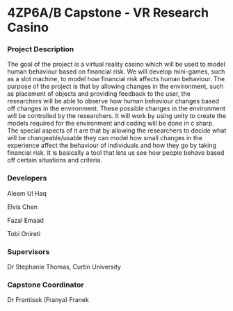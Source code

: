 # 4ZP6A/B Capstone - VR Research Casino

### Project Description
The goal of the project is a virtual reality casino which will be used to model human behaviour based on financial risk. We will develop mini-games, such as a slot machine, to model how financial risk affects human behaviour. The purpose of the project is that by allowing changes in the environment, such as placement of objects and providing feedback to the user, the researchers will be able to observe how human behaviour changes based off changes in the environment. These possible changes in the environment will be controlled by the researchers. It will work by using unity to create the models required for the environment and coding will be done in c sharp. The special aspects of it are that by allowing the researchers to decide what will be changeable/usable they can model how small changes in the experience affect the behaviour of individuals and how they go by taking financial risk. It is basically a tool that lets us see how people behave based off certain situations and criteria.

### Developers
Aleem Ul Haq

Elvis Chen

Fazal Emaad

Tobi Onireti 

### Supervisors
Dr Stephanie Thomas, Curtin University

### Capstone Coordinator
Dr Frantisek (Franya) Franek
